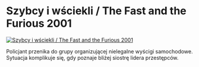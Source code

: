 Szybcy i wściekli / The Fast and the Furious 2001 
=============
[![Szybcy i wściekli / The Fast and the Furious 2001 ](http://vidos.pl/images/player.gif)](http://vidos.pl/szybcy-i-wsciekli-the-fast-and-the-furious-2001)

 Policjant przenika do grupy organizującej nielegalne wyścigi samochodowe. Sytuacja komplikuje się, gdy poznaje bliżej siostrę lidera przestępców.
